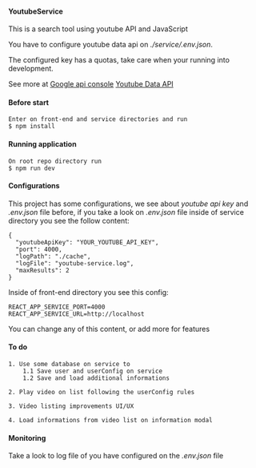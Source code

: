 #### YoutubeService

This is a search tool using youtube API and JavaScript

You have to configure youtube data api on *./service/.env.json*.

The configured key has a quotas, take care when your running into development.

See more at
[Google api console](https://googleapis.dev/)
[Youtube Data API](https://developers.google.com/youtube/v3)


#### Before start
```
Enter on front-end and service directories and run
$ npm install
```

#### Running application
```
On root repo directory run
$ npm run dev
```

#### Configurations
This project has some configurations, we see about *youtube api key* and *.env.json* file before, if you take a look on
*.env.json* file inside of service directory you see the follow content:
```
{
  "youtubeApiKey": "YOUR_YOUTUBE_API_KEY",
  "port": 4000,
  "logPath": "./cache",
  "logFile": "youtube-service.log",
  "maxResults": 2
}
```

Inside of front-end directory you see this config:
```
REACT_APP_SERVICE_PORT=4000
REACT_APP_SERVICE_URL=http://localhost
```

You can change any of this content, or add more for features


#### To do
```
1. Use some database on service to
    1.1 Save user and userConfig on service
    1.2 Save and load additional informations

2. Play video on list following the userConfig rules

3. Video listing improvements UI/UX

4. Load informations from video list on information modal
```

#### Monitoring
Take a look to log file of you have configured on the *.env.json* file